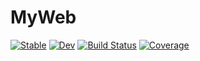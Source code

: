 # MyWeb

[![Stable](https://img.shields.io/badge/docs-stable-blue.svg)](https://Shoichiro-Tsutsui.github.io/MyWeb.jl/stable)
[![Dev](https://img.shields.io/badge/docs-dev-blue.svg)](https://Shoichiro-Tsutsui.github.io/MyWeb.jl/dev)
[![Build Status](https://travis-ci.com/Shoichiro-Tsutsui/MyWeb.jl.svg?branch=master)](https://travis-ci.com/Shoichiro-Tsutsui/MyWeb.jl)
[![Coverage](https://codecov.io/gh/Shoichiro-Tsutsui/MyWeb.jl/branch/master/graph/badge.svg)](https://codecov.io/gh/Shoichiro-Tsutsui/MyWeb.jl)
